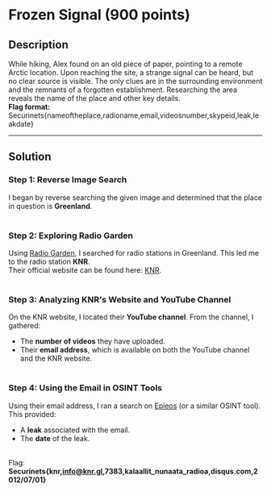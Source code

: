 # Frozen Signal (900 points)

## **Description**

While hiking, Alex found on an old piece of paper, pointing to a remote Arctic location. Upon reaching the site, a strange signal can be heard, but no clear source is visible. The only clues are in the surrounding environment and the remnants of a forgotten establishment. Researching the area reveals the name of the place and other key details.<br> 
**Flag format:** Securinets{nameoftheplace,radioname,email,videosnumber,skypeid,leak,leakdate}

---

## **Solution**

### Step 1: Reverse Image Search<br>
I began by reverse searching the given image and determined that the place in question is **Greenland**.<br><br>

### Step 2: Exploring Radio Garden<br>
Using [Radio Garden](https://radio.garden/), I searched for radio stations in Greenland. This led me to the radio station **KNR**.  
Their official website can be found here: [KNR](https://knr.gl/en).<br><br>

### Step 3: Analyzing KNR's Website and YouTube Channel<br>
On the KNR website, I located their **YouTube channel**. From the channel, I gathered:<br>
- The **number of videos** they have uploaded.<br>
- Their **email address**, which is available on both the YouTube channel and the KNR website.<br><br>

### Step 4: Using the Email in OSINT Tools<br>
Using their email address, I ran a search on [Epieos](https://epieos.com/) (or a similar OSINT tool). This provided:<br>
- A **leak** associated with the email.<br>
- The **date** of the leak.<br><br>

Flag: **Securinets{knr,info@knr.gl,7383,kalaallit_nunaata_radioa,disqus.com,2012/07/01}**
